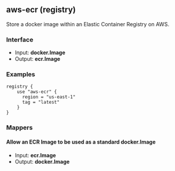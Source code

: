 ## aws-ecr (registry)

Store a docker image within an Elastic Container Registry on AWS.

### Interface

- Input: **docker.Image**
- Output: **ecr.Image**

### Examples

```hcl
registry {
    use "aws-ecr" {
      region = "us-east-1"
      tag = "latest"
    }
}
```

### Mappers

#### Allow an ECR Image to be used as a standard docker.Image

- Input: **ecr.Image**
- Output: **docker.Image**
